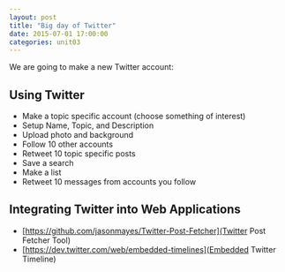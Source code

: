 ```yaml
---
layout: post
title: "Big day of Twitter"
date: 2015-07-01 17:00:00
categories: unit03
---
```


We are going to make a new Twitter account:

## Using Twitter

* Make a topic specific account (choose something of interest)
* Setup Name, Topic, and Description
* Upload photo and background
* Follow 10 other accounts
* Retweet 10 topic specific posts
* Save a search
* Make a list
* Retweet 10 messages from accounts you follow


## Integrating Twitter into Web Applications

* [https://github.com/jasonmayes/Twitter-Post-Fetcher](Twitter Post Fetcher Tool)
* [https://dev.twitter.com/web/embedded-timelines](Embedded Twitter Timeline)

